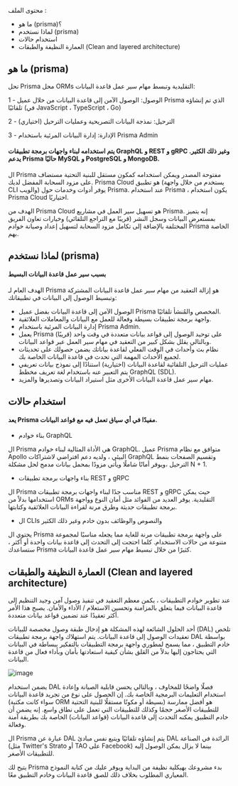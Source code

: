 
محتوى الملف :


- ما هو (prisma)؟
- لماذا نستخدم  (prisma)
- استخدام حالات
- العمارة النظيفة والطبقات (Clean and layered architecture)


##  ما هو (prisma)

تحل Prisma محل ORMs التقليدية وتبسط مهام سير عمل قاعدة البيانات:

1 - الوصول: الوصول الآمن إلى قاعدة البيانات من خلال عميل Prisma الذي تم إنشاؤه تلقائيًا (في JavaScript ، TypeScript ، Go)

2 - الترحيل: نمذجة البيانات التصريحية وعمليات الترحيل (اختياري)

3 - الإدارة: إدارة البيانات المرئية باستخدام Prisma Admin

#### يتم استخدامه لبناء واجهات برمجة تطبيقات GraphQL و REST و gRPC وغير ذلك الكثير. يدعم Prisma حاليًا MySQL و PostgreSQL و MongoDB.

ال Prisma مفتوحة المصدر ويمكن استخدامه كمكون مستقل للبنية التحتية مستضاف على مزود السحابة المفضل لديك. Prisma Cloud هو تطبيق (يستخدم من خلال واجهة CLI والويب) يوفر أدوات وخدمات حول Prisma. عند استخدام Prisma ، يكون استخدام Prisma Cloud اختياريًا.

 الهدف من Prisma Cloud هو تسهيل سير العمل في مشاريع Prisma. إنه يتميز بمستعرض البيانات وسجل النشر (قريبًا مع التراجع التلقائي) وخيارات تعاون الفريق المختلفة بالإضافة إلى تكامل مزود السحابة لتسهيل إعداد وصيانة خوادم Prisma الخاصة بهم.
 
 
 ## لماذا نستخدم  (prisma)

#### بسبب سير عمل قاعدة البيانات البسيط

الهدف العام لـ Prisma هو إزالة التعقيد من مهام سير عمل قاعدة البيانات المشتركة وتبسيط الوصول إلى البيانات في تطبيقاتك:
- الوصول الآمن إلى قاعدة البيانات بفضل عميل Prisma المخصص والمُنشأ تلقائيًا.
- واجهة برمجة تطبيقات بسيطة وفعالة للعمل مع البيانات والمعاملات العلائقية.
- إدارة البيانات المرئية باستخدام Prisma Admin.
- يعمل Prisma على توحيد الوصول إلى قواعد بيانات متعددة في وقت واحد (قريبًا) وبالتالي يقلل بشكل كبير من التعقيد في مهام سير العمل عبر قواعد البيانات.
- نظام بث وأحداث في الوقت الفعلي لقاعدة بياناتك يضمن حصولك على تحديثات لجميع الأحداث المهمة التي تحدث في قاعدة البيانات الخاصة بك.
- عمليات الترحيل التلقائية لقاعدة البيانات (اختيارية) استنادًا إلى نموذج بيانات تعريفي يتم التعبير عنه باستخدام لغة تعريف مخطط GraphQL (SDL).
- مهام سير عمل قاعدة البيانات الأخرى مثل استيراد البيانات وتصديرها والمزيد.

## استخدام حالات

#### يعد Prisma مفيدًا في أي سياق تعمل فيه مع قواعد البيانات.

- بناء خوادم GraphQL

ال Prisma هي الأداة المثالية لبناء خوادم GraphQL. عميل Prisma متوافق مع نظام Apollo البيئي ، ولديه دعم افتراضي لاشتراكات GraphQL وتقسيم الصفحات بنمط الترحيل ،ويوفر أمانًا شاملًا ويأتي مزودًا بمحمل بيانات مدمج لحل مشكلة N + 1.

- بناء واجهات برمجة تطبيقات REST و gRPC

ال Prisma مناسب جدًا لبناء واجهات برمجة تطبيقات REST و gRPC حيث يمكن استخدامها بدلاً من ORMs التقليدية. يوفر العديد من الفوائد مثل أمان النوع وواجهة برمجة تطبيقات حديثة وطرق مرنة لقراءة البيانات العلائقية وكتابتها.

- ال CLIs والنصوص والوظائف بدون خادم وغير ذلك الكثير

يحتوي ال Prisma على واجهة برمجة تطبيقات مرنة للغاية مما يجعله مناسبًا لمجموعة متنوعة من حالات الاستخدام. كلما احتجت إلى التحدث إلى قاعدة بيانات واحدة أو أكثر ، ستساعدك Prisma كثيرًا من خلال تبسيط مهام سير عمل قاعدة البيانات.

## العمارة النظيفة والطبقات (Clean and layered architecture)

عند تطوير خوادم التطبيقات ، يكمن معظم التعقيد في تنفيذ وصول آمن وجيد التنظيم إلى قاعدة البيانات فيما يتعلق بالمزامنة وتحسين الاستعلام / الأداء والأمان. يصبح هذا الأمر أكثر تعقيدًا عند تضمين قواعد بيانات متعددة.

أحد الحلول الشائعة لهذه المشكلة هو إدخال طبقة وصول مخصصة للبيانات (DAL) تلخص تعقيدات الوصول إلى قاعدة البيانات. يتم استهلاك واجهة برمجة تطبيقات DAL بواسطة خادم التطبيق ، مما يسمح لمطوري واجهة برمجة التطبيقات بالتفكير ببساطة في البيانات التي يحتاجون إليها بدلاً من القلق بشأن كيفية استعادتها بأمان وبأداء فعال من قاعدة البيانات.



![image](https://i.imgur.com/SUH6AqW.png)

يضمن استخدام DAL فصلًا واضحًا للمخاوف ، وبالتالي يحسن قابلية الصيانة وإعادة استخدام التعليمات البرمجية الخاصة بك. إن الحصول على نوع من تجريد قاعدة البيانات (سواء كانت مكتبة ORM بسيطة أو مكونًا مستقلًا للبنية التحتية) هو أفضل ممارسة للتطبيقات الأصغر حجمًا وكذلك للتطبيقات التي تعمل على نطاق واسع. إنه يضمن أن خادم التطبيق يمكنه التحدث إلى قاعدة البيانات (قواعد البيانات) الخاصة بك بطريقة آمنة وفعالة.

ال Prisma عبارة عن DAL يتم إنشاؤه تلقائيًا ويتبع نفس مبادئ DAL الرائدة في الصناعة (مثل Twitter's Strato أو TAO على Facebook) بينما لا يزال يمكن الوصول إليه للتطبيقات الأصغر.

يتيح لك Prisma بدء مشروعك بهيكلية نظيفة من البداية ويوفر عليك من كتابة النموذج المعياري المطلوب بخلاف ذلك للصق قاعدة البيانات وخادم التطبيق معًا.



